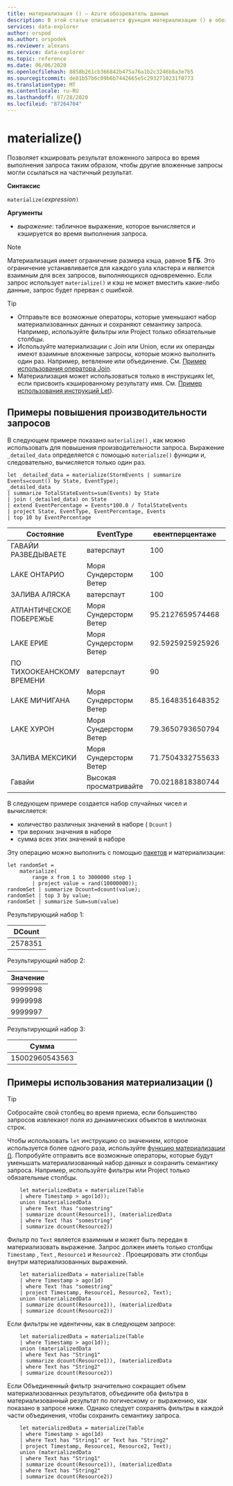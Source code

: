 ```yaml
---
title: материализация () — Azure обозреватель данных
description: В этой статье описывается функция материализации () в обозреватель данных Azure.
services: data-explorer
author: orspod
ms.author: orspodek
ms.reviewer: alexans
ms.service: data-explorer
ms.topic: reference
ms.date: 06/06/2020
ms.openlocfilehash: 8858b261cb366842b475a76a1b2c3246b8a3e7b5
ms.sourcegitcommit: de81b57b6c09b6b7442665e5c2932710231f0773
ms.translationtype: MT
ms.contentlocale: ru-RU
ms.lasthandoff: 07/28/2020
ms.locfileid: "87264704"
---
```

# <a name="materialize"></a>materialize()

Позволяет кэшировать результат вложенного запроса во время выполнения запроса таким образом, чтобы другие вложенные запросы могли ссылаться на частичный результат.
 
**Синтаксис**

`materialize(`*expression*`)`

**Аргументы**

* *выражение*: табличное выражение, которое вычисляется и кэшируется во время выполнения запроса.

> [!NOTE]
> Материализация имеет ограничение размера кэша, равное **5 ГБ**. Это ограничение устанавливается для каждого узла кластера и является взаимным для всех запросов, выполняющихся одновременно. Если запрос использует `materialize()` и кэш не может вместить какие-либо данные, запрос будет прерван с ошибкой.

>[!TIP]
>
>* Отправьте все возможные операторы, которые уменьшают набор материализованных данных и сохраняют семантику запроса. Например, используйте фильтры или Project только обязательные столбцы.
>* Используйте материализации с Join или Union, если их операнды имеют взаимные вложенные запросы, которые можно выполнить один раз. Например, ветвление или объединение. См. [Пример использования оператора Join](#examples-of-query-performance-improvement).
>* Материализация может использоваться только в инструкциях let, если присвоить кэшированному результату имя. См. [Пример использования инструкций Let](#examples-of-using-materialize)).

## <a name="examples-of-query-performance-improvement"></a>Примеры повышения производительности запросов

В следующем примере показано `materialize()` , как можно использовать для повышения производительности запроса.
Выражение `_detailed_data` определяется с помощью `materialize()` функции и, следовательно, вычисляется только один раз.

<!-- csl: https://help.kusto.windows.net/Samples -->
```kusto
let _detailed_data = materialize(StormEvents | summarize Events=count() by State, EventType);
_detailed_data
| summarize TotalStateEvents=sum(Events) by State
| join (_detailed_data) on State
| extend EventPercentage = Events*100.0 / TotalStateEvents
| project State, EventType, EventPercentage, Events
| top 10 by EventPercentage
```

|Состояние|EventType|евентперцентаже|События|
|---|---|---|---|
|ГАВАЙИ РАЗВЕДЫВАЕТЕ|ватерспаут|100|2|
|LAKE ОНТАРИО|Моря Сундерсторм Ветер|100|8|
|ЗАЛИВА АЛЯСКА|ватерспаут|100|4|
|АТЛАНТИЧЕСКОЕ ПОБЕРЕЖЬЕ|Моря Сундерсторм Ветер|95.2127659574468|179|
|LAKE ЕРИЕ|Моря Сундерсторм Ветер|92.5925925925926|25|
|ПО ТИХООКЕАНСКОМУ ВРЕМЕНИ|ватерспаут|90|9|
|LAKE МИЧИГАНА|Моря Сундерсторм Ветер|85.1648351648352|155|
|LAKE ХУРОН|Моря Сундерсторм Ветер|79.3650793650794|50|
|ЗАЛИВА МЕКСИКИ|Моря Сундерсторм Ветер|71.7504332755633|414|
|Гавайи|Высокая просматривайте|70.0218818380744|320|


В следующем примере создается набор случайных чисел и вычисляется: 
* количество различных значений в наборе ( `Dcount` )
* три верхних значения в наборе 
* сумма всех этих значений в наборе 
 
Эту операцию можно выполнить с помощью [пакетов](batches.md) и материализации:

<!-- csl: https://help.kusto.windows.net/Samples -->
```kusto
let randomSet = 
    materialize(
        range x from 1 to 3000000 step 1
        | project value = rand(10000000));
randomSet | summarize Dcount=dcount(value);
randomSet | top 3 by value;
randomSet | summarize Sum=sum(value)
```

Результирующий набор 1:  

|DCount|
|---|
|2578351|

Результирующий набор 2: 

|Значение|
|---|
|9999998|
|9999998|
|9999997|

Результирующий набор 3: 

|Сумма|
|---|
|15002960543563|

## <a name="examples-of-using-materialize"></a>Примеры использования материализации ()

> [!TIP]
> Собросайте свой столбец во время приема, если большинство запросов извлекают поля из динамических объектов в миллионах строк.

Чтобы использовать `let` инструкцию со значением, которое используется более одного раза, используйте [функцию материализации ()](./materializefunction.md). Попробуйте отправить все возможные операторы, которые будут уменьшать материализованный набор данных и сохранить семантику запроса. Например, используйте фильтры или Project только обязательные столбцы.

```kusto
    let materializedData = materialize(Table
    | where Timestamp > ago(1d));
    union (materializedData
    | where Text !has "somestring"
    | summarize dcount(Resource1)), (materializedData
    | where Text !has "somestring"
    | summarize dcount(Resource2))
```

Фильтр по `Text` является взаимным и может быть передан в материализовать выражение.
Запрос должен иметь только столбцы `Timestamp` , `Text` , `Resource1` и `Resource2` . Проецировать эти столбцы внутри материализованных выражений.
    
```kusto
    let materializedData = materialize(Table
    | where Timestamp > ago(1d)
    | where Text !has "somestring"
    | project Timestamp, Resource1, Resource2, Text);
    union (materializedData
    | summarize dcount(Resource1)), (materializedData
    | summarize dcount(Resource2))
```
    
Если фильтры не идентичны, как в следующем запросе:  

```kusto
    let materializedData = materialize(Table
    | where Timestamp > ago(1d));
    union (materializedData
    | where Text has "String1"
    | summarize dcount(Resource1)), (materializedData
    | where Text has "String2"
    | summarize dcount(Resource2))
 ```

Если Объединенный фильтр значительно сокращает объем материализованных результатов, объедините оба фильтра в материализованный результат по логическому `or` выражению, как показано в запросе ниже. Однако следует сохранять фильтры в каждой части объединения, чтобы сохранить семантику запроса.
     
```kusto
    let materializedData = materialize(Table
    | where Timestamp > ago(1d)
    | where Text has "String1" or Text has "String2"
    | project Timestamp, Resource1, Resource2, Text);
    union (materializedData
    | where Text has "String1"
    | summarize dcount(Resource1)), (materializedData
    | where Text has "String2"
    | summarize dcount(Resource2))
```
    
